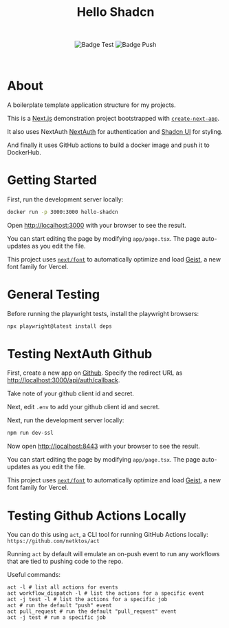 <div align="center">
  <h1>Hello Shadcn</h1>
  <br/>

![Badge Test](https://github.com/amplexus/hello-shadcn/actions/workflows/test.yaml/badge.svg)
![Badge Push](https://github.com/amplexus/hello-shadcn/actions/workflows/push.yaml/badge.svg)

  <br/>
</div>

# About

A boilerplate template application structure for my projects.

This is a [Next.js](https://nextjs.org) demonstration project bootstrapped with [`create-next-app`](https://nextjs.org/docs/app/api-reference/cli/create-next-app).

It also uses NextAuth [NextAuth](https://next-auth.js) for authentication and [Shadcn UI](https://ui.shadcn.com) for styling.

And finally it uses GitHub actions to build a docker image and push it to DockerHub.

# Getting Started

First, run the development server locally:

```bash
docker run -p 3000:3000 hello-shadcn
```

Open [http://localhost:3000](http://localhost:3000) with your browser to see the result.

You can start editing the page by modifying `app/page.tsx`. The page auto-updates as you edit the file.

This project uses [`next/font`](https://nextjs.org/docs/app/building-your-application/optimizing/fonts) to automatically optimize and load [Geist](https://vercel.com/font), a new font family for Vercel.

# General Testing

Before running the playwright tests, install the playwright browsers:

```bash
npx playwright@latest install deps
```

# Testing NextAuth Github

First, create a new app on [Github](https://github.com/settings/apps/new). Specify the redirect URL as [http://localhost:3000/api/auth/callback](https://localhost:8443/api/auth/callback).

Take note of your github client id and secret.

Next, edit `.env` to add your github client id and secret.

Next, run the development server locally:

```bash
npm run dev-ssl
```

Now open [http://localhost:8443](http://localhost:8443) with your browser to see the result.

You can start editing the page by modifying `app/page.tsx`. The page auto-updates as you edit the file.

This project uses [`next/font`](https://nextjs.org/docs/app/building-your-application/optimizing/fonts) to automatically optimize and load [Geist](https://vercel.com/font), a new font family for Vercel.

# Testing Github Actions Locally

You can do this using `act`, a CLI tool for running GitHub Actions locally: `https://github.com/netktos/act`

Running `act` by default will emulate an on-push event to run any workflows that are tied to pushing code to the repo.

Useful commands:

```
act -l # list all actions for events
act workflow_dispatch -l # list the actions for a specific event
act -j test -l # list the actions for a specific job
act # run the default "push" event
act pull_request # run the default "pull_request" event
act -j test # run a specific job
```
